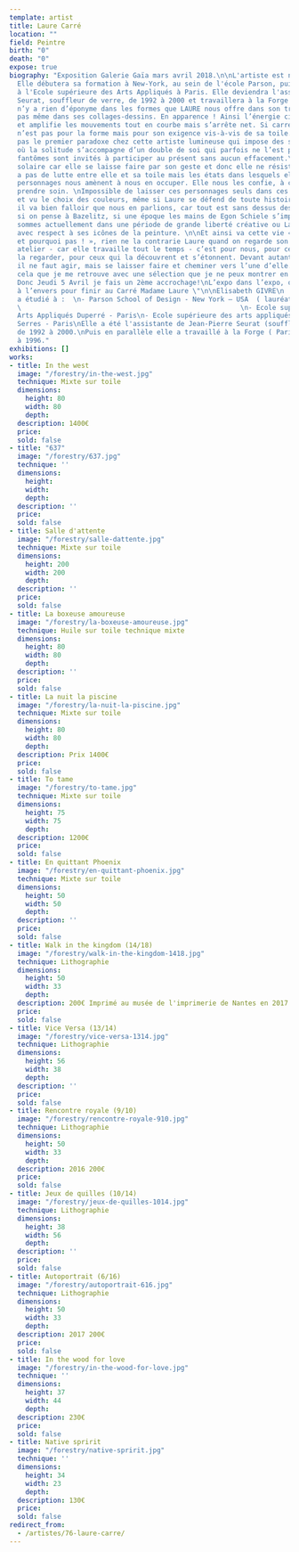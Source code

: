 ```yaml
---
template: artist
title: Laure Carré
location: ""
field: Peintre
birth: "0"
death: "0"
expose: true
biography: "Exposition Galerie Gaïa mars avril 2018.\n\nL'artiste est née en 1968.
  Elle débutera sa formation à New-York, au sein de l'école Parson, puis la continuera
  à l'Ecole supérieure des Arts Appliqués à Paris. Elle deviendra l'assistante de
  Seurat, souffleur de verre, de 1992 à 2000 et travaillera à la Forge de 1992 à 1996.\n\n\"Il
  n’y a rien d’éponyme dans les formes que LAURE nous offre dans son travail sur toile,
  pas même dans ses collages-dessins. En apparence ! Ainsi l’énergie circule  vite
  et amplifie les mouvements tout en courbe mais s’arrête net. Si carré il y a ce
  n’est pas pour la forme mais pour son exigence vis-à-vis de sa toile. \n\nLà n’est
  pas le premier paradoxe chez cette artiste lumineuse qui impose des sujets troubles
  où la solitude s’accompagne d’un double de soi qui parfois ne l’est pas. Rêves et
  fantômes sont invités à participer au présent sans aucun effacement.\nLaure est
  solaire car elle se laisse faire par son geste et donc elle ne résiste pas, il n’y
  a pas de lutte entre elle et sa toile mais les états dans lesquels elle laisse ses
  personnages nous amènent à nous en occuper. Elle nous les confie, à condition d’en
  prendre soin. \nImpossible de laisser ces personnages seuls dans ces situations
  et vu le choix des couleurs, même si Laure se défend de toute histoire à nous raconter,
  il va bien falloir que nous en parlions, car tout est sans dessus dessous. \nAlors
  si on pense à Bazelitz, si une époque les mains de Egon Schiele s’imposaient, nous
  sommes actuellement dans une période de grande liberté créative ou Laure emprunte
  avec respect à ses icônes de la peinture. \n\nEt ainsi va cette vie « c’est vrai
  et pourquoi pas ! », rien ne la contrarie Laure quand on regarde son travail, son
  atelier - car elle travaille tout le temps - c’est pour nous, pour ceux qui aiment
  la regarder, pour ceux qui la découvrent et s’étonnent. Devant autant de toiles
  il ne faut agir, mais se laisser faire et cheminer vers l’une d’elle.\nC’est comme
  cela que je me retrouve avec une sélection que je ne peux montrer en une seule fois.
  Donc Jeudi 5 Avril je fais un 2ème accrochage!\nL’expo dans l’expo, on met la galerie
  à l’envers pour finir au Carré Madame Laure \"\n\nElisabeth GIVRE\n                                                                                                                                                                                                  \n\nElle
  a étudié à :  \n- Parson School of Design - New York – USA  ( lauréate d’une bourse)
  \                                                       \n- Ecole supérieure des
  Arts Appliqués Duperré - Paris\n- Ecole supérieure des arts appliqués Olivier de
  Serres - Paris\nElle a été l'assistante de Jean-Pierre Seurat (souffleur de verre)
  de 1992 à 2000.\nPuis en parallèle elle a travaillé à la Forge ( Paris)  de 1992
  à 1996."
exhibitions: []
works:
- title: In the west
  image: "/forestry/in-the-west.jpg"
  technique: Mixte sur toile
  dimensions:
    height: 80
    width: 80
    depth:
  description: 1400€
  price:
  sold: false
- title: "637"
  image: "/forestry/637.jpg"
  technique: ''
  dimensions:
    height:
    width:
    depth:
  description: ''
  price:
  sold: false
- title: Salle d'attente
  image: "/forestry/salle-dattente.jpg"
  technique: Mixte sur toile
  dimensions:
    height: 200
    width: 200
    depth:
  description: ''
  price:
  sold: false
- title: La boxeuse amoureuse
  image: "/forestry/la-boxeuse-amoureuse.jpg"
  technique: Huile sur toile technique mixte
  dimensions:
    height: 80
    width: 80
    depth:
  description: ''
  price:
  sold: false
- title: La nuit la piscine
  image: "/forestry/la-nuit-la-piscine.jpg"
  technique: Mixte sur toile
  dimensions:
    height: 80
    width: 80
    depth:
  description: Prix 1400€
  price:
  sold: false
- title: To tame
  image: "/forestry/to-tame.jpg"
  technique: Mixte sur toile
  dimensions:
    height: 75
    width: 75
    depth:
  description: 1200€
  price:
  sold: false
- title: En quittant Phoenix
  image: "/forestry/en-quittant-phoenix.jpg"
  technique: Mixte sur toile
  dimensions:
    height: 50
    width: 50
    depth:
  description: ''
  price:
  sold: false
- title: Walk in the kingdom (14/18)
  image: "/forestry/walk-in-the-kingdom-1418.jpg"
  technique: Lithographie
  dimensions:
    height: 50
    width: 33
    depth:
  description: 200€ Imprimé au musée de l'imprimerie de Nantes en 2017.
  price:
  sold: false
- title: Vice Versa (13/14)
  image: "/forestry/vice-versa-1314.jpg"
  technique: Lithographie
  dimensions:
    height: 56
    width: 38
    depth:
  description: ''
  price:
  sold: false
- title: Rencontre royale (9/10)
  image: "/forestry/rencontre-royale-910.jpg"
  technique: Lithographie
  dimensions:
    height: 50
    width: 33
    depth:
  description: 2016 200€
  price:
  sold: false
- title: Jeux de quilles (10/14)
  image: "/forestry/jeux-de-quilles-1014.jpg"
  technique: Lithographie
  dimensions:
    height: 38
    width: 56
    depth:
  description: ''
  price:
  sold: false
- title: Autoportrait (6/16)
  image: "/forestry/autoportrait-616.jpg"
  technique: Lithographie
  dimensions:
    height: 50
    width: 33
    depth:
  description: 2017 200€
  price:
  sold: false
- title: In the wood for love
  image: "/forestry/in-the-wood-for-love.jpg"
  technique: ''
  dimensions:
    height: 37
    width: 44
    depth:
  description: 230€
  price:
  sold: false
- title: Native spririt
  image: "/forestry/native-spririt.jpg"
  technique: ''
  dimensions:
    height: 34
    width: 23
    depth:
  description: 130€
  price:
  sold: false
redirect_from:
  - /artistes/76-laure-carre/
---
```


